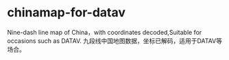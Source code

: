 # chinamap-for-datav
Nine-dash line map of China，with coordinates decoded,Suitable for occasions such as DATAV.
九段线中国地图数据，坐标已解码，适用于DATAV等场合。
